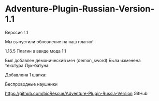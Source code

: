 # Adventure-Plugin-Russian-Version-1.1
Верссия 1.1

Мы выпустили обновление на наш плагин!

1.16.5 Плагин в ввиде мода 1.1

Был добавлен демонический меч (demon_sword)
Была изменена текстура Лук-батуна

Добавлена 1 шапка:
 
Беспроводные наушники

https://github.com/bioRescue/Adventure-Plugin-Russia-Version 
GitHub
